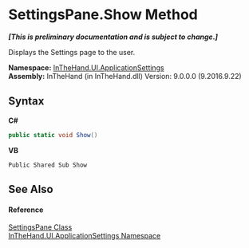 # SettingsPane.Show Method 
 _**\[This is preliminary documentation and is subject to change.\]**_

Displays the Settings page to the user.

**Namespace:**&nbsp;<a href="N_InTheHand_UI_ApplicationSettings">InTheHand.UI.ApplicationSettings</a><br />**Assembly:**&nbsp;InTheHand (in InTheHand.dll) Version: 9.0.0.0 (9.2016.9.22)

## Syntax

**C#**<br />
``` C#
public static void Show()
```

**VB**<br />
``` VB
Public Shared Sub Show
```


## See Also


#### Reference
<a href="T_InTheHand_UI_ApplicationSettings_SettingsPane">SettingsPane Class</a><br /><a href="N_InTheHand_UI_ApplicationSettings">InTheHand.UI.ApplicationSettings Namespace</a><br />